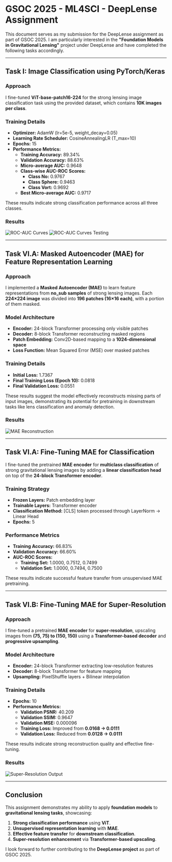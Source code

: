 # GSOC 2025 - ML4SCI - DeepLense Assignment

This document serves as my submission for the DeepLense assignment as part of GSOC 2025. I am particularly interested in the **"Foundation Models in Gravitational Lensing"** project under DeepLense and have completed the following tasks accordingly.

---

## Task I: Image Classification using PyTorch/Keras

### Approach
I fine-tuned **ViT-base-patch16-224** for the strong lensing image classification task using the provided dataset, which contains **10K images per class**.

### Training Details
- **Optimizer:** AdamW (lr=5e-5, weight_decay=0.05)
- **Learning Rate Scheduler:** CosineAnnealingLR (T_max=10)
- **Epochs:** 15
- **Performance Metrics:**
  - **Training Accuracy:** 89.34%
  - **Validation Accuracy:** 88.63%
  - **Micro-average AUC:** 0.9648
  - **Class-wise AUC-ROC Scores:**
    - **Class No:** 0.9767
    - **Class Sphere:** 0.9463
    - **Class Vort:** 0.9692
  - **Best Micro-average AUC:** 0.9717

These results indicate strong classification performance across all three classes.

### Results
![ROC-AUC Curves](images/lens.png)
![ROC-AUC Curves Testing](images/lens.png)

---

## Task VI.A: Masked Autoencoder (MAE) for Feature Representation Learning

### Approach
I implemented a **Masked Autoencoder (MAE)** to learn feature representations from **no_sub samples** of strong lensing images. Each **224×224 image** was divided into **196 patches (16×16 each)**, with a portion of them masked.

### Model Architecture
- **Encoder:** 24-block Transformer processing only visible patches
- **Decoder:** 8-block Transformer reconstructing masked regions
- **Patch Embedding:** Conv2D-based mapping to a **1024-dimensional space**
- **Loss Function:** Mean Squared Error (MSE) over masked patches

### Training Details
- **Initial Loss:** 1.7367
- **Final Training Loss (Epoch 10):** 0.0818
- **Final Validation Loss:** 0.0551

These results suggest the model effectively reconstructs missing parts of input images, demonstrating its potential for pretraining in downstream tasks like lens classification and anomaly detection.

### Results
![MAE Reconstruction](images/lens.png)

---

## Task VI.A: Fine-Tuning MAE for Classification

I fine-tuned the pretrained **MAE encoder** for **multiclass classification** of strong gravitational lensing images by adding a **linear classification head** on top of the **24-block Transformer encoder**.

### Training Strategy
- **Frozen Layers:** Patch embedding layer
- **Trainable Layers:** Transformer encoder
- **Classification Method:** [CLS] token processed through LayerNorm → Linear Head
- **Epochs:** 5

### Performance Metrics
- **Training Accuracy:** 66.83%
- **Validation Accuracy:** 66.60%
- **AUC-ROC Scores:**
  - **Training Set:** 1.0000, 0.7512, 0.7499
  - **Validation Set:** 1.0000, 0.7494, 0.7500

These results indicate successful feature transfer from unsupervised MAE pretraining.

---

## Task VI.B: Fine-Tuning MAE for Super-Resolution

### Approach
I fine-tuned a pretrained **MAE encoder** for **super-resolution**, upscaling images from **(75, 75) to (150, 150)** using a **Transformer-based decoder** and **progressive upsampling**.

### Model Architecture
- **Encoder:** 24-block Transformer extracting low-resolution features
- **Decoder:** 8-block Transformer for feature mapping
- **Upsampling:** PixelShuffle layers + Bilinear interpolation

### Training Details
- **Epochs:** 10
- **Performance Metrics:**
  - **Validation PSNR:** 40.209
  - **Validation SSIM:** 0.9647
  - **Validation MSE:** 0.000096
  - **Training Loss:** Improved from **0.0168 → 0.0111**
  - **Validation Loss:** Reduced from **0.0128 → 0.0111**

These results indicate strong reconstruction quality and effective fine-tuning.

### Results
![Super-Resolution Output](images/lens.png)

---

## Conclusion
This assignment demonstrates my ability to apply **foundation models** to **gravitational lensing tasks**, showcasing:
1. **Strong classification performance** using **ViT**.
2. **Unsupervised representation learning** with **MAE**.
3. **Effective feature transfer** for **downstream classification**.
4. **Super-resolution enhancement** via **Transformer-based upscaling**.

I look forward to further contributing to the **DeepLense project** as part of GSOC 2025.
